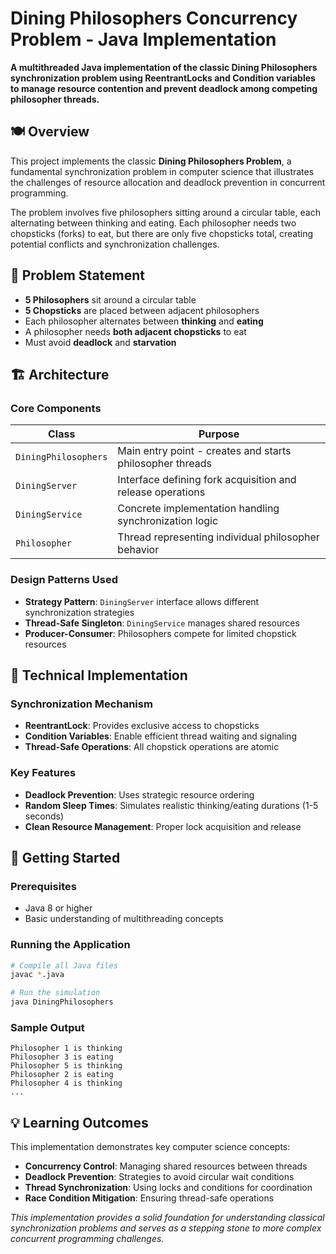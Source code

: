 # Dining Philosophers Concurrency Problem - Java Implementation


**A multithreaded Java implementation of the classic Dining Philosophers synchronization problem using ReentrantLocks and Condition variables to manage resource contention and prevent deadlock among competing philosopher threads.**

## 🍽️ Overview

This project implements the classic **Dining Philosophers Problem**, a fundamental synchronization problem in computer science that illustrates the challenges of resource allocation and deadlock prevention in concurrent programming.

The problem involves five philosophers sitting around a circular table, each alternating between thinking and eating. Each philosopher needs two chopsticks (forks) to eat, but there are only five chopsticks total, creating potential conflicts and synchronization challenges.

## 🎯 Problem Statement

- **5 Philosophers** sit around a circular table
- **5 Chopsticks** are placed between adjacent philosophers
- Each philosopher alternates between **thinking** and **eating**
- A philosopher needs **both adjacent chopsticks** to eat
- Must avoid **deadlock** and **starvation**

## 🏗️ Architecture

### Core Components

| Class | Purpose |
|-------|---------|
| `DiningPhilosophers` | Main entry point - creates and starts philosopher threads |
| `DiningServer` | Interface defining fork acquisition and release operations |
| `DiningService` | Concrete implementation handling synchronization logic |
| `Philosopher` | Thread representing individual philosopher behavior |

### Design Patterns Used

- **Strategy Pattern**: `DiningServer` interface allows different synchronization strategies
- **Thread-Safe Singleton**: `DiningService` manages shared resources
- **Producer-Consumer**: Philosophers compete for limited chopstick resources

## 🔧 Technical Implementation

### Synchronization Mechanism
- **ReentrantLock**: Provides exclusive access to chopsticks
- **Condition Variables**: Enable efficient thread waiting and signaling
- **Thread-Safe Operations**: All chopstick operations are atomic

### Key Features
- **Deadlock Prevention**: Uses strategic resource ordering
- **Random Sleep Times**: Simulates realistic thinking/eating durations (1-5 seconds)
- **Clean Resource Management**: Proper lock acquisition and release

## 🚀 Getting Started

### Prerequisites
- Java 8 or higher
- Basic understanding of multithreading concepts

### Running the Application

```bash
# Compile all Java files
javac *.java

# Run the simulation
java DiningPhilosophers
```

### Sample Output
```
Philosopher 1 is thinking
Philosopher 3 is eating
Philosopher 5 is thinking
Philosopher 2 is eating
Philosopher 4 is thinking
...
```

## 💡 Learning Outcomes

This implementation demonstrates key computer science concepts:

- **Concurrency Control**: Managing shared resources between threads
- **Deadlock Prevention**: Strategies to avoid circular wait conditions
- **Thread Synchronization**: Using locks and conditions for coordination
- **Race Condition Mitigation**: Ensuring thread-safe operations

*This implementation provides a solid foundation for understanding classical synchronization problems and serves as a stepping stone to more complex concurrent programming challenges.*
